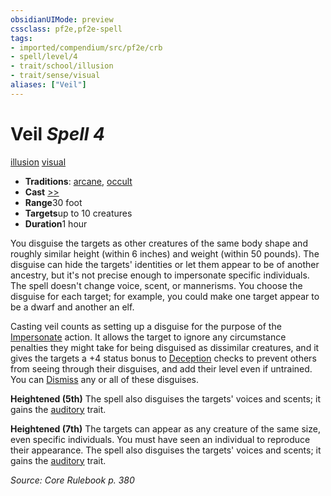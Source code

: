 ```yaml
---
obsidianUIMode: preview
cssclass: pf2e,pf2e-spell
tags:
- imported/compendium/src/pf2e/crb
- spell/level/4
- trait/school/illusion
- trait/sense/visual
aliases: ["Veil"]
---
```

# Veil *Spell 4*   
[illusion](illusion.md)  [visual](visual.md)  

- **Traditions**: [arcane](arcane.md), [occult](occult.md)
- **Cast** [>>](chapter-9-playing-the-game.md#Actions "Two-Action") 
- **Range**30 foot
- **Targets**up to 10 creatures
- **Duration**1 hour

You disguise the targets as other creatures of the same body shape and roughly similar height (within 6 inches) and weight (within 50 pounds). The disguise can hide the targets' identities or let them appear to be of another ancestry, but it's not precise enough to impersonate specific individuals. The spell doesn't change voice, scent, or mannerisms. You choose the disguise for each target; for example, you could make one target appear to be a dwarf and another an elf.

Casting veil counts as setting up a disguise for the purpose of the [Impersonate](impersonate.md) action. It allows the target to ignore any circumstance penalties they might take for being disguised as dissimilar creatures, and it gives the targets a +4 status bonus to [Deception](../skills.md#Deception) checks to prevent others from seeing through their disguises, and add their level even if untrained. You can [Dismiss](dismiss.md) any or all of these disguises.

**Heightened (5th)** The spell also disguises the targets' voices and scents; it gains the [auditory](auditory.md) trait.

**Heightened (7th)** The targets can appear as any creature of the same size, even specific individuals. You must have seen an individual to reproduce their appearance. The spell also disguises the targets' voices and scents; it gains the [auditory](auditory.md) trait.

*Source: Core Rulebook p. 380*